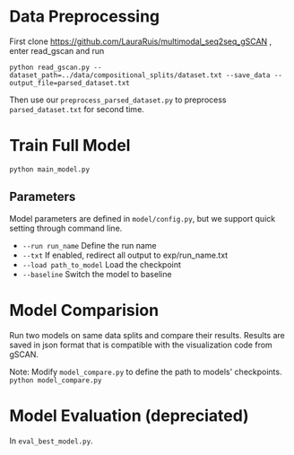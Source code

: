 # Data Preprocessing 
First clone https://github.com/LauraRuis/multimodal_seq2seq_gSCAN , enter read_gscan and run
```
python read_gscan.py --dataset_path=../data/compositional_splits/dataset.txt --save_data --output_file=parsed_dataset.txt
```
Then use our `preprocess_parsed_dataset.py` to preprocess `parsed_dataset.txt` for second time.

# Train Full Model
``
python main_model.py
``

## Parameters
Model parameters are defined in `model/config.py`, but we support quick setting through command line.
- `--run run_name` Define the run name
- `--txt` If enabled, redirect all output to exp/run_name.txt
- `--load path_to_model` Load the checkpoint
- `--baseline` Switch the model to baseline

# Model Comparision
Run two models on same data splits and compare their results. Results are saved in json format that is compatible with the visualization code from gSCAN.

Note: Modify `model_compare.py` to define the path to models' checkpoints.
``
python model_compare.py
``

# Model Evaluation (depreciated)
In `eval_best_model.py`.

